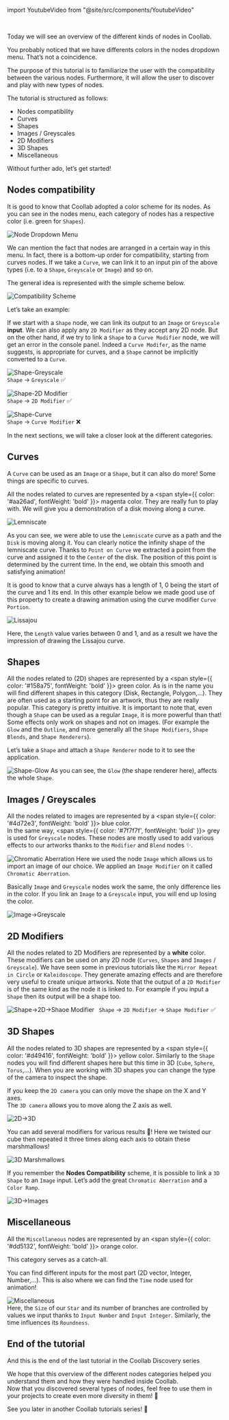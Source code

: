 import YoutubeVideo from "@site/src/components/YoutubeVideo"

<YoutubeVideo id="IlZ9_itjPPs"/>
<br/>

Today we will see an overview of the different kinds of nodes in Coollab.

You probably noticed that we have differents colors in the nodes dropdown menu. That’s not a coincidence.

The purpose of this tutorial is to familiarize the user with the compatibility between the various nodes. Furthermore, it will allow the user to discover and play with new types of nodes.

The tutorial is structured as follows: 

- Nodes compatibility
- Curves
- Shapes
- Images / Greyscales
- 2D Modifiers
- 3D Shapes
- Miscellaneous

Without further ado, let’s get started!

## Nodes compatibility

It is good to know that Coollab adopted a color scheme for its nodes. As you can see in the nodes menu, each category of nodes has a respective color (i.e. green for `Shapes`).

![Node Dropdown Menu](img/Tuto-Interface/NodeDropdownMenu.png)

We can mention the fact that nodes are arranged in a certain way in this menu. In fact, there is a bottom-up order for compatibility, starting from curves nodes. If we take a `Curve`, we can link it to an input pin of the above types (i.e. to a `Shape`, `Greyscale` or `Image`) and so on.

The general idea is represented with the simple scheme below.

![Compatibility Scheme](img/Tuto-Nodes-Variety/CompatibilityScheme.png)

Let’s take an example: 

If we start with a `Shape` node, we can link its output to an `Image` or `Greyscale` **input**. We can also apply any `2D Modifier` as they accept any 2D node. But on the other hand, if we try to link a `Shape` to a `Curve Modifier` node, we will get an error in the console panel. Indeed a `Curve Modifer`, as the name suggests, is appropriate for curves, and a `Shape` cannot be implicitly converted to a `Curve`.

<div style={{ display: 'flex', justifyContent: 'center' }}>

![Shape-Greyscale](img/Tuto-Nodes-Variety/Shape-Greyscale.png)<br/>
`Shape` → `Greyscale` ✅

![Shape-2D Modifier](img/Tuto-Nodes-Variety/Shape-2DModifier.png)<br/>
`Shape` → `2D Modifier` ✅

![Shape-Curve](img/Tuto-Nodes-Variety/Shape-Curve.png)<br/>
`Shape` → `Curve Modifier` ❌
</div>
In the next sections, we will take a closer look at the different categories.

## Curves

A `Curve` can be used as an `Image` or a `Shape`, but it can also do more! Some things are specific to curves.

All the nodes related to curves are represented by a <span style={{ color: '#aa26ad', fontWeight: 'bold' }}> magenta </span> color. They are really fun to play with. We will give you a demonstration of a disk moving along a curve.

![Lemniscate](img/Tuto-Nodes-Variety/Lemniscate.gif)

As you can see, we were able to use the `Lemniscate` curve as a path and the `Disk` is moving along it. You can clearly notice the infinity shape of the lemniscate curve. Thanks to `Point on Curve` we extracted a point from the curve and assigned it to the `Center` of the disk. The position of this point is determined by the current time. In the end, we obtain this smooth and satisfying animation!        

It is good to know that a curve always has a length of 1, 0 being the start of the curve and 1 its end. In this other example below we made good use of this property to create a drawing animation using the curve modifier `Curve Portion`.

![Lissajou](img/Tuto-Nodes-Variety/Lissajou.gif)

Here, the `Length` value varies between 0 and 1, and as a result we have the impression of drawing the Lissajou curve.

## Shapes

All the nodes related to (2D) shapes are represented by a <span style={{ color: '#158a75', fontWeight: 'bold' }}> green </span> color. As is in the name you will find different shapes in this category (Disk, Rectangle, Polygon,…). They are often used as a starting point for an artwork, thus they are really popular. This category is pretty intuitive. It is important to note that, even though a `Shape` can be used as a regular `Image`, it is more powerful than that! Some effects only work on shapes and not on images. (For example the `Glow` and the `Outline`, and more generally all the `Shape Modifiers`, `Shape Blends`, and `Shape Renderers`).

Let’s take a `Shape` and attach a `Shape Renderer` node to it to see the application.

![Shape-Glow](img/Tuto-Nodes-Variety/Shape-Glow.png)
As you can see, the `Glow` (the shape renderer here), affects the whole `Shape`.

## Images / Greyscales

All the nodes related to images are represented by a <span style={{ color: '#4d72e3', fontWeight: 'bold' }}> blue </span> color.<br/> 
In the same way, <span style={{ color: '#7f7f7f', fontWeight: 'bold' }}> grey </span> is used for `Greyscale` nodes. These nodes are mostly used to add various effects to our artworks thanks to the `Modifier` and `Blend` nodes ✨.

![Chromatic Aberration](img/Tuto-Nodes-Variety/ChromaticAberration.png)
Here we used the node `Image` which allows us to import an image of our choice. We applied an `Image Modifier` on it called `Chromatic Aberration`.

Basically `Image` and `Greyscale` nodes work the same, the only difference lies in the color. If you link an `Image` to a `Greyscale` input, you will end up losing the color.

![Image->Greyscale](img/Tuto-Nodes-Variety/ImageGreyscale.gif)

## 2D Modifiers

All the nodes related to 2D Modifiers are represented by a **white** color. These modifiers can be used on any 2D node (`Curves`, `Shapes` and `Images` / `Greyscale`). We have seen some in previous tutorials like the `Mirror Repeat in Circle` or `Kaleidoscope`. They generate amazing effects and are therefore very useful to create unique artworks. Note that the output of a `2D Modifier` is of the same kind as the node it is linked to. For example if you input a `Shape` then its output will be a shape too.

![Shape->2D->Shaoe Modifier](img/Tuto-Nodes-Variety/Shape-2D-Shape-Modifier.png)
` Shape` → `2D Modifier` → `Shape Modifier` ✅

## 3D Shapes

All the nodes related to 3D shapes are represented by a <span style={{ color: '#d49416', fontWeight: 'bold' }}> yellow </span> color. Similarly to the `Shape` nodes you will find different shapes here but this time in 3D (`Cube`, `Sphere`, `Torus`,…). When you are working with 3D shapes you can change the type of the camera to inspect the shape. 

If you keep the <span class="icon-camera"></span> `2D camera` you can only move the shape on the X and Y axes.<br/>
The <span class="icon-video-camera"></span> `3D camera` allows you to move along the Z axis as well.

![2D->3D](img/Tuto-Nodes-Variety/2D-3D.gif)

You can add several modifiers for various results 🧊! Here we twisted our cube then repeated it three times along each axis to obtain these marshmallows!

![3D Marshmallows](img/Tuto-Nodes-Variety/3D-Marshmallows.png)

If you remember the **Nodes Compatibility** scheme, it is possible to link a `3D Shape` to an `Image` input. Let’s add the great `Chromatic Aberration` and a `Color Ramp`.

![3D->Images](img/Tuto-Nodes-Variety/3D-Images.png)

## Miscellaneous

All the `Miscellaneous` nodes are represented by an <span style={{ color: '#dd5132', fontWeight: 'bold' }}> orange </span> color.

This category serves as a catch-all. 

You can find different inputs for the most part (2D vector, Integer, Number,…). This is also where we can find the `Time` node used for animation!

![Miscellaneous](img/Tuto-Nodes-Variety/Miscellaneous.gif)<br/>
Here, the `Size` of our `Star` and its number of branches are controlled by values we input thanks to `Input Number` and `Input Integer`. Similarly, the time influences its `Roundness`.

## End of the tutorial

And this is the end of the last tutorial in the Coollab Discovery series

We hope that this overview of the different nodes categories helped you understand them and how they were handled inside Coollab.<br/>
Now that you discovered several types of nodes, feel free to use them in your projects to create even more diversity in them! 🌟<br/>

See you later in another Coollab tutorials series! 👀



